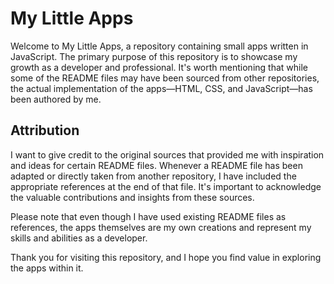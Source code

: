 # My Little Apps
Welcome to My Little Apps, a repository containing small apps written in JavaScript. The primary purpose of this repository is to showcase my growth as a developer and professional. It's worth mentioning that while some of the README files may have been sourced from other repositories, the actual implementation of the apps—HTML, CSS, and JavaScript—has been authored by me.

## Attribution
I want to give credit to the original sources that provided me with inspiration and ideas for certain README files. Whenever a README file has been adapted or directly taken from another repository, I have included the appropriate references at the end of that file. It's important to acknowledge the valuable contributions and insights from these sources.

Please note that even though I have used existing README files as references, the apps themselves are my own creations and represent my skills and abilities as a developer.

Thank you for visiting this repository, and I hope you find value in exploring the apps within it.